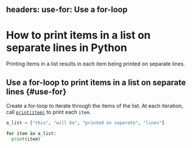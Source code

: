 headers:
  use-for: Use a for-loop
---
# How to print items in a list on separate lines in Python
Printing items in a list results in each item being printed on separate lines.

## Use a for-loop to print items in a list on separate lines {#use-for}
Create a for-loop to iterate through the items of the list. At each iteration, call [`print(item)`](kite-sym:builtins.print) to print each `item`.
```python
a_list = ["this", "will be", "printed on separate", "lines"]

for item in a_list:
  print(item)
```
